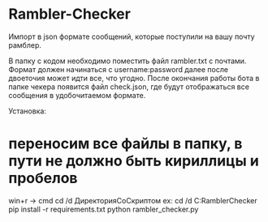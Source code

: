 # Rambler-Checker
Импорт в json формате сообщений, которые поступили на вашу почту рамблер.

В папку с кодом необходимо поместить файл rambler.txt c почтами. Формат должен начинаться с username:password далее после двоеточия может идти все, что угодно.
После окончания работы бота в папке чекера появится файл check.json, где будут отображаться все сообщения в удобочитаемом формате.

Установка:
# переносим все файлы в папку, в пути не должно быть кириллицы и пробелов

win+r -> cmd
cd /d ДиректорияСоСкриптом ex: cd /d C:RamblerChecker
pip install -r requirements.txt
python rambler_checker.py

